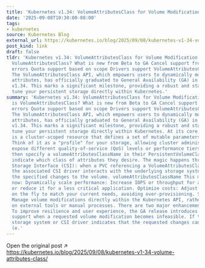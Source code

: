 ```yaml
---
title: 'Kubernetes v1.34: VolumeAttributesClass for Volume Modification GA'
date: '2025-09-08T10:30:00-08:00'
tags:
- kubernetes
source: Kubernetes Blog
external_url: https://kubernetes.io/blog/2025/09/08/kubernetes-v1-34-volume-attributes-class/
post_kind: link
draft: false
tldr: 'Kubernetes v1.34: VolumeAttributesClass for Volume Modification GA What is
  VolumeAttributesClass? What is new from Beta to GA Cancel support from infeasible
  errors Quota support based on scope Drivers support VolumeAttributesClass Contact
  The VolumeAttributesClass API, which empowers users to dynamically modify volume
  attributes, has officially graduated to General Availability (GA) in Kubernetes
  v1.34. This marks a significant milestone, providing a robust and stable way to
  tune your persistent storage directly within Kubernetes.'
summary: 'Kubernetes v1.34: VolumeAttributesClass for Volume Modification GA What
  is VolumeAttributesClass? What is new from Beta to GA Cancel support from infeasible
  errors Quota support based on scope Drivers support VolumeAttributesClass Contact
  The VolumeAttributesClass API, which empowers users to dynamically modify volume
  attributes, has officially graduated to General Availability (GA) in Kubernetes
  v1.34. This marks a significant milestone, providing a robust and stable way to
  tune your persistent storage directly within Kubernetes. At its core, VolumeAttributesClass
  is a cluster-scoped resource that defines a set of mutable parameters for a volume.
  Think of it as a "profile" for your storage, allowing cluster administrators to
  expose different quality-of-service (QoS) levels or performance tiers. Users can
  then specify a volumeAttributesClassName in their PersistentVolumeClaim (PVC) to
  indicate which class of attributes they desire. The magic happens through the Container
  Storage Interface (CSI): when a PVC referencing a VolumeAttributesClass is updated,
  the associated CSI driver interacts with the underlying storage system to apply
  the specified changes to the volume. volumeAttributesClassName This means you can
  now: Dynamically scale performance: Increase IOPS or throughput for a busy database,
  or reduce it for a less critical application. Optimize costs: Adjust attributes
  on the fly to match your current needs, avoiding over-provisioning. Simplify operations:
  Manage volume modifications directly within the Kubernetes API, rather than relying
  on external tools or manual processes. There are two major enhancements from beta.
  To improve resilience and user experience, the GA release introduces explicit cancel
  support when a requested volume modification becomes infeasible. If the underlying
  storage system or CSI driver indicates that the requested changes cannot be applied
  (e.'
---
```

Open the original post ↗ https://kubernetes.io/blog/2025/09/08/kubernetes-v1-34-volume-attributes-class/
